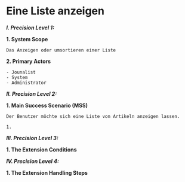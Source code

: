Eine Liste anzeigen
============

***I. Precision Level 1:***

**1. System Scope**

    Das Anzeigen oder umsortieren einer Liste

**2. Primary Actors**

    - Jounalist
    - System
    - Administrator

***II. Precision Level 2:***

**1. Main Success Scenario (MSS)**

    Der Benutzer möchte sich eine Liste von Artikeln anzeigen lassen.

    1. 

***III. Precision Level 3:***

**1. The Extension Conditions**

***IV. Precision Level 4:***

**1. The Extension Handling Steps**


